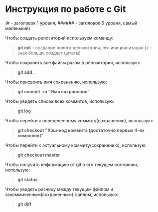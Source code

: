 # Инструкция по работе с Git
(# - заголовок 1 уровня, ###### - заголовок 6 уровня, самый маленький)

Чтобы создать репозиторий используем команду:
> **git init** - создание нового репозитория, его инициализация
(> - знак больше создает цитаты)

Чтобы сохранить все файлы разом в репозитории, использую:
> **git add .**

Чтобы присвоить имя сохранению, использую:
> **git commit -m "Имя сохранения"**

Чтобы увидеть список всех коммитов, использую:
> **git log**

Чтобы перейти к определенному коммиту(сохранению), использую:
> **git checkout "Хэш-код коммита (достаточно первых 4-ех символов)"**

Чтобы перейти к актуальному коммиту(сохранению), использую:
> **git checkout master**

Чтобы получить информацию от git о его текущем состоянии, использую:
> **git status**

Чтобы увидеть разницу между текущим файлом и закоммиченным(сохраненным) файлом, использую:
> **git diff**

